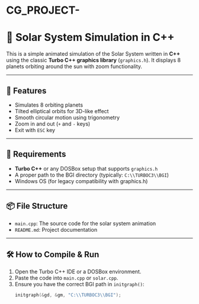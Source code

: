 # CG_PROJECT-
# 🌌 Solar System Simulation in C++

This is a simple animated simulation of the Solar System written in **C++** using the classic **Turbo C++ graphics library** (`graphics.h`). It displays 8 planets orbiting around the sun with zoom functionality.

---

## 🚀 Features

- Simulates 8 orbiting planets
- Tilted elliptical orbits for 3D-like effect
- Smooth circular motion using trigonometry
- Zoom in and out (`+` and `-` keys)
- Exit with `ESC` key

---

## 🧱 Requirements

- **Turbo C++** or any DOSBox setup that supports `graphics.h`
- A proper path to the BGI directory (typically: `C:\\TURBOC3\\BGI`)
- Windows OS (for legacy compatibility with graphics.h)

---

## 📦 File Structure

- `main.cpp`: The source code for the solar system animation
- `README.md`: Project documentation

---

## 🛠️ How to Compile & Run

1. Open the Turbo C++ IDE or a DOSBox environment.
2. Paste the code into `main.cpp` or `solar.cpp`.
3. Ensure you have the correct BGI path in `initgraph()`:
   ```cpp
   initgraph(&gd, &gm, "C:\\TURBOC3\\BGI");
